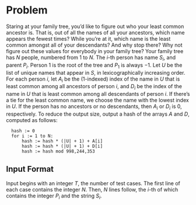 # Problem

Staring at your family tree, you’d like to figure out who your least common ancestor is. That is, out of all the names of all your ancestors, which name appears the fewest times? While you’re at it, which name is the least common amongst all of your descendants? And why stop there? Why not figure out these values for everybody in your family tree?
Your family tree has $N$ people, numbered from $1$ to $N$. The $i$-th person has name $S_i$​, and parent $P_i$​. Person $1$ is the root of the tree and $P_1$​ is always $-1$.
Let $U$ be the list of unique names that appear in $S$, in lexicographically increasing order.
For each person $i$, let $A_i$​ be the ($1$-indexed) index of the name in $U$ that is least common among all ancestors of person $i$, and $D_i$​ be the index of the name in $U$ that is least common among all descendants of person $i$. If there’s a tie for the least common name, we choose the name with the lowest index in $U$. If the person has no ancestors or no descendants, then $A_i$​ or $D_i$​ is $0$, respectively.
To reduce the output size, output a hash of the arrays $A$ and $D$, computed as follows:

```text
  hash := 0
  for i := 1 to N:
      hash := hash * (|U| + 1) + A[i]
      hash := hash * (|U| + 1) + D[i]
      hash := hash mod 998,244,353
```

## Input Format

Input begins with an integer $T$, the number of test cases.
The first line of each case contains the integer $N$.
Then, $N$ lines follow, the $i$-th of which contains the integer $P_i$​ and the string $S_i$​.
